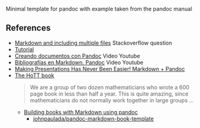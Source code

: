 Minimal template for pandoc with example taken from the pandoc manual

## References

* [Markdown and including multiple files](https://stackoverflow.com/questions/4779582/markdown-and-including-multiple-files) Stackoverflow question
* [Tutorial](https://www.flutterbys.com.au/stats/tut/tut17.3.html)
* [Creando documentos con Pandoc](https://youtu.be/vCplyFztsuw) Video Youtube
* [Bibliografías en Markdown. Pandoc](https://youtu.be/NZ0WRGdw0yg) Video Youtube
* [Making Presentations Has Never Been Easier! Markdown + Pandoc](https://youtu.be/yR3Znpf_TY8)
* [The HoTT book](http://math.andrej.com/2013/06/20/the-hott-book/) 
  > We are a group of two dozen mathematicians who wrote a 600 page book in less than half a year. This is quite amazing, since mathematicians do not normally work together in large groups ...
  * [Building books with Markdown using pandoc](https://medium.com/programmers-developers/building-books-with-markdown-using-pandoc-f0d19df7b2ca)
    * [johnpaulada/pandoc-markdown-book-template](https://github.com/johnpaulada/pandoc-markdown-book-template)
